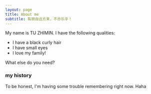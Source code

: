```yaml
---
layout: page
title: About me
subtitle: 有朋自远方来，不亦乐乎！
---
```


My name is TU ZHIMIN. I have the following qualities:

- I have a black curly hair
- I have small eyes
- I love my family!

What else do you need?

### my history

To be honest, I'm having some trouble remembering right now. Haha
